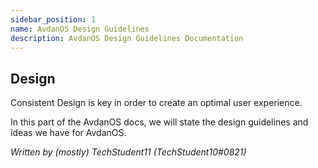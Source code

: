 ```yaml
---
sidebar_position: 1
name: AvdanOS Design Guidelines
description: AvdanOS Design Guidelines Documentation
---
```


## Design

Consistent Design is key in order to create an optimal user experience.

In this part of the AvdanOS docs, we will state the design guidelines and ideas we have for AvdanOS.

_Written by (mostly) TechStudent11 (TechStudent10#0821)_
